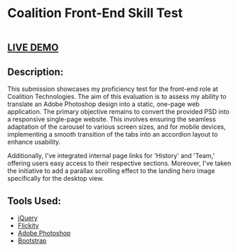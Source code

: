 # Coalition Front-End Skill Test

<img src='./images/CT_SkillTest_v3.png' alt=''>

## [LIVE DEMO](https://pasha-log.github.io/coalition-frontend-challenge/)

## Description: 


This submission showcases my proficiency test for the front-end role at Coalition Technologies. The aim of this evaluation is to assess my ability to translate an Adobe Photoshop design into a static, one-page web application. The primary objective remains to convert the provided PSD into a responsive single-page website. This involves ensuring the seamless adaptation of the carousel to various screen sizes, and for mobile devices, implementing a smooth transition of the tabs into an accordion layout to enhance usability.

Additionally, I've integrated internal page links for 'History' and 'Team,' offering users easy access to their respective sections. Moreover, I've taken the initiative to add a parallax scrolling effect to the landing hero image specifically for the desktop view.

## Tools Used: 

* [jQuery](https://www.typescriptlang.org/docs/)
* [Flickity](https://reactjs.org/)
* [Adobe Photoshop](https://www.adobe.com/products/photoshop.html)
* [Bootstrap](https://getbootstrap.com/)
